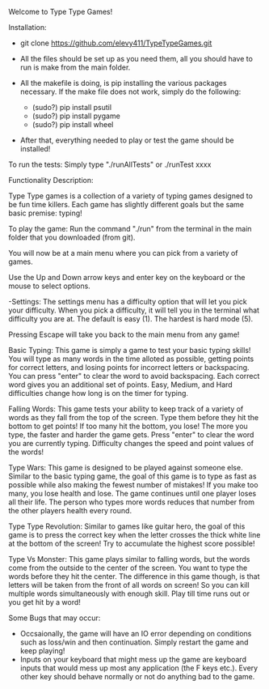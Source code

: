 Welcome to Type Type Games!

Installation:
- git clone https://github.com/elevy411/TypeTypeGames.git
- All the files should be set up as you need them, all you should have to run is make from the main folder.
- All the makefile is doing, is pip installing the various packages necessary. If the make file does not work, simply do the following:
    - (sudo?) pip install psutil
    - (sudo?) pip install pygame
    - (sudo?) pip install wheel

- After that, everything needed to play or test the game should be installed!

To run the tests:
Simply type "./runAllTests" or ./runTest xxxx

Functionality Description:

Type Type games is a collection of a variety of typing games designed to be fun time killers. Each game has slightly different goals but the same basic premise: typing!

To play the game: Run the command "./run" from the terminal in the main folder that you downloaded (from git).

You will now be at a main menu where you can pick from a variety of games.

Use the Up and Down arrow keys and enter key on the keyboard or the mouse to select options.

-Settings: The settings menu has a difficulty option that will let you pick your difficulty. When you pick a difficulty, it will tell you in the terminal what difficulty you are at. The default is easy (1). The hardest is hard mode (5). 

Pressing Escape will take you back to the main menu from any game!

Basic Typing: This game is simply a game to test your basic typing skills! You will type as many words in the time alloted as possible, getting points for correct letters, and losing points for incorrect letters or backspacing. You can press "enter" to clear the word to avoid backspacing. Each correct word gives you an additional set of points. Easy, Medium, and Hard difficulties change how long is on the timer for typing. 

Falling Words: This game tests your ability to keep track of a variety of words as they fall from the top of the screen. Type them before they hit the bottom to get points! If too many hit the bottom, you lose! The more you type, the faster and harder the game gets. Press "enter" to clear the word you are currently typing. Difficulty changes the speed and point values of the words!

Type Wars: This game is designed to be played against someone else. Similar to the basic typing game, the goal of this game is to type as fast as possible while also making the fewest number of mistakes! If you make too many, you lose health and lose. The game continues until one player loses all their life. The person who types more words reduces that number from the other players health every round. 

Type Type Revolution: Similar to games like guitar hero, the goal of this game is to press the correct key when the letter crosses the thick white line at the bottom of the screen! Try to accumulate the highest score possible!

Type Vs Monster: This game plays similar to falling words, but the words come from the outside to the center of the screen. You want to type the words before they hit the center. The difference in this game though, is that letters will be taken from the front of all words on screen! So you can kill multiple words simultaneously with enough skill. Play till time runs out or you get hit by a word!



Some Bugs that may occur:
- Occsaionally, the game will have an IO error depending on conditions such as loss/win and then continuation. Simply restart the game and keep playing! 
- Inputs on your keyboard that might mess up the game are keyboard inputs that would mess up most any application (the F keys etc.). Every other key should behave normally or not do anything bad to the game. 





